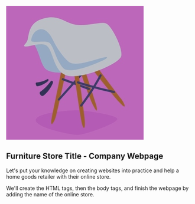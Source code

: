 ![Furniture Store Title](https://github.com/aniketchavan2211/Journey-start-from-here/blob/master/Images/Furniture%20Store%20Title.jpg)
## Furniture Store Title - Company Webpage
 
 Let's put your knowledge on creating websites into practice
 and help a home goods retailer with their online store.

 We'll create the HTML tags, then the body tags, and finish the
 webpage by adding the name of the online store.
 
